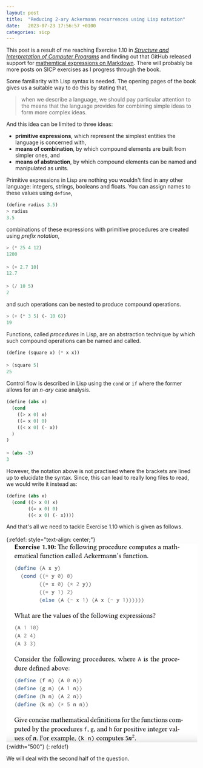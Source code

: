 ```yaml
---
layout: post
title:  "Reducing 2-ary Ackermann recurrences using Lisp notation"
date:   2023-07-23 17:56:57 +0100
categories: sicp
---
```


This post is a result of me reaching Exercise 1.10 in [_Structure and Interpretation of Computer Programs_](sicp) and finding out that GitHub released support for [mathemtical expressions on Markdown](math-support). There will probably be more posts on SICP exercises as I progress through the book.

Some familiarity with Lisp syntax is needed. The opening pages of the book gives us a suitable way to do this by stating that, 
> when we describe a language, we should pay particular attention to the means that the language provides for combining simple ideas to form more complex ideas.

And this idea can be limited to three ideas:
- **primitive expressions**, which represent the simplest entities the
language is concerned with,
- **means of combination**, by which compound elements are built
from simpler ones, and
- **means of abstraction**, by which compound elements can be named
and manipulated as units.

Primitive expressions in Lisp are nothing you wouldn't find in any other language: integers, strings, booleans and floats. You can assign names to these values using `define`,

```lisp
(define radius 3.5)
> radius
3.5
```

combinations of these expressions with primitive procedures are created using _prefix notation_,
```lisp
> (* 25 4 12)
1200

> (+ 2.7 10)
12.7

> (/ 10 5)
2
```

and such operations can be nested to produce compound operations.

```lisp
> (+ (* 3 5) (- 10 6))
19
```

Functions, called _procedures_ in Lisp, are an abstraction technique by which such compound operations can be named and called.
```lisp
(define (square x) (* x x))

> (square 5)
25
```

Control flow is described in Lisp using the `cond` or `if` where the former allows for an _n-ary_ case analysis.

```lisp
(define (abs x)
  (cond 
    ((> x 0) x)
    ((= x 0) 0)
    ((< x 0) (- x))
  )
)

> (abs -3)
3
```
However, the notation above is not practised where the brackets are lined up to elucidate the syntax. Since, this can lead to really long files to read, we would write it instead as:

```lisp
(define (abs x)
  (cond ((> x 0) x)
        ((= x 0) 0)
        ((< x 0) (- x))))
```

And that's all we need to tackle Exercise 1.10 which is given as follows.
<br><br>
{:refdef: style="text-align: center;"}
![](/img/ex1.10.png){:width="500"}
{: refdef}

We will deal with the second half of the question.

[sicp]: https://web.mit.edu/6.001/6.037/sicp.pdf
[math-support]: https://github.blog/2022-05-19-math-support-in-markdown/